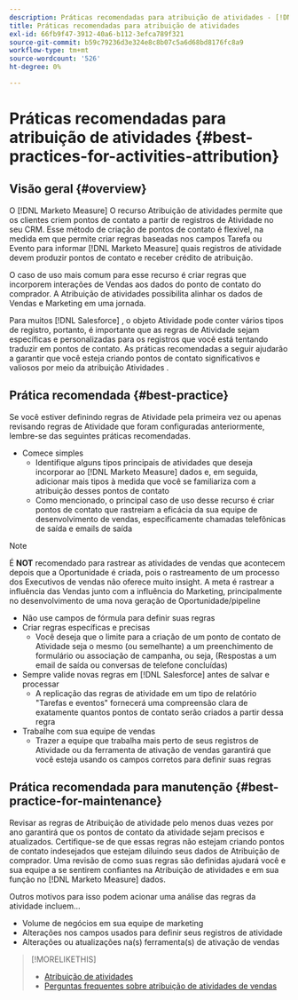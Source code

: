 ```yaml
---
description: Práticas recomendadas para atribuição de atividades - [!DNL Marketo Measure] - Documentação do produto
title: Práticas recomendadas para atribuição de atividades
exl-id: 66fb9f47-3912-40a6-b112-3efca789f321
source-git-commit: b59c79236d3e324e8c8b07c5a6d68bd8176fc8a9
workflow-type: tm+mt
source-wordcount: '526'
ht-degree: 0%

---
```


# Práticas recomendadas para atribuição de atividades {#best-practices-for-activities-attribution}

## Visão geral {#overview}

O [!DNL Marketo Measure] O recurso Atribuição de atividades permite que os clientes criem pontos de contato a partir de registros de Atividade no seu CRM. Esse método de criação de pontos de contato é flexível, na medida em que permite criar regras baseadas nos campos Tarefa ou Evento para informar [!DNL Marketo Measure] quais registros de atividade devem produzir pontos de contato e receber crédito de atribuição.

O caso de uso mais comum para esse recurso é criar regras que incorporem interações de Vendas aos dados do ponto de contato do comprador. A Atribuição de atividades possibilita alinhar os dados de Vendas e Marketing em uma jornada.

Para muitos [!DNL Salesforce] , o objeto Atividade pode conter vários tipos de registro, portanto, é importante que as regras de Atividade sejam específicas e personalizadas para os registros que você está tentando traduzir em pontos de contato. As práticas recomendadas a seguir ajudarão a garantir que você esteja criando pontos de contato significativos e valiosos por meio da atribuição Atividades .

## Prática recomendada {#best-practice}

Se você estiver definindo regras de Atividade pela primeira vez ou apenas revisando regras de Atividade que foram configuradas anteriormente, lembre-se das seguintes práticas recomendadas.

* Comece simples
   * Identifique alguns tipos principais de atividades que deseja incorporar ao [!DNL Marketo Measure] dados e, em seguida, adicionar mais tipos à medida que você se familiariza com a atribuição desses pontos de contato
   * Como mencionado, o principal caso de uso desse recurso é criar pontos de contato que rastreiam a eficácia da sua equipe de desenvolvimento de vendas, especificamente chamadas telefônicas de saída e emails de saída

>[!NOTE]
>
>É **NOT** recomendado para rastrear as atividades de vendas que acontecem depois que a Oportunidade é criada, pois o rastreamento de um processo dos Executivos de vendas não oferece muito insight. A meta é rastrear a influência das Vendas junto com a influência do Marketing, principalmente no desenvolvimento de uma nova geração de Oportunidade/pipeline

* Não use campos de fórmula para definir suas regras
* Criar regras específicas e precisas
   * Você deseja que o limite para a criação de um ponto de contato de Atividade seja o mesmo (ou semelhante) a um preenchimento de formulário ou associação de campanha, ou seja, (Respostas a um email de saída ou conversas de telefone concluídas)
* Sempre valide novas regras em [!DNL Salesforce] antes de salvar e processar
   * A replicação das regras de atividade em um tipo de relatório &quot;Tarefas e eventos&quot; fornecerá uma compreensão clara de exatamente quantos pontos de contato serão criados a partir dessa regra
* Trabalhe com sua equipe de vendas
   * Trazer a equipe que trabalha mais perto de seus registros de Atividade ou da ferramenta de ativação de vendas garantirá que você esteja usando os campos corretos para definir suas regras

## Prática recomendada para manutenção {#best-practice-for-maintenance}

Revisar as regras de Atribuição de atividade pelo menos duas vezes por ano garantirá que os pontos de contato da atividade sejam precisos e atualizados. Certifique-se de que essas regras não estejam criando pontos de contato indesejados que estejam diluindo seus dados de Atribuição de comprador. Uma revisão de como suas regras são definidas ajudará você e sua equipe a se sentirem confiantes na Atribuição de atividades e em sua função no [!DNL Marketo Measure] dados.

Outros motivos para isso podem acionar uma análise das regras da atividade incluem...

* Volume de negócios em sua equipe de marketing
* Alterações nos campos usados para definir seus registros de atividade
* Alterações ou atualizações na(s) ferramenta(s) de ativação de vendas

>[!MORELIKETHIS]
>
>* [Atribuição de atividades](/help/advanced-marketo-measure-features/activities-attribution/salesforce-activities-attribution.md)
>* [Perguntas frequentes sobre atribuição de atividades de vendas](/help/advanced-marketo-measure-features/activities-attribution/activities-attribution-faq.md)


